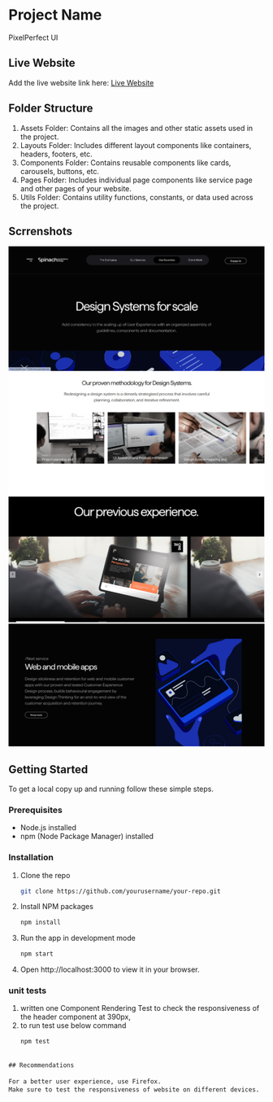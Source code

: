 # Project Name

PixelPerfect UI

## Live Website

Add the live website link here: [Live Website](https://pixelperfect-71b82.web.app/)

## Folder Structure

1. Assets Folder: Contains all the images and other static assets used in the project.
2. Layouts Folder: Includes different layout components like containers, headers, footers, etc.
3. Components Folder: Contains reusable components like cards, carousels, buttons, etc.
4. Pages Folder: Includes individual page components like service page and other pages of your website.
5. Utils Folder: Contains utility functions, constants, or data used across the project.

## Scrrenshots

![Screenshot 1](src/assets/ss1.JPG)
![Screenshot 2](src/assets/ss2.JPG)
![Screenshot 4](src/assets/ss4.JPG)
![Screenshot 5](src/assets/ss5.JPG)

## Getting Started

To get a local copy up and running follow these simple steps.

### Prerequisites

- Node.js installed
- npm (Node Package Manager) installed

### Installation

1. Clone the repo
   ```sh
   git clone https://github.com/yourusername/your-repo.git
   ```
2. Install NPM packages

   ```sh
   npm install
   ```

3. Run the app in development mode
   ```sh
   npm start
   ```
4. Open http://localhost:3000 to view it in your browser.

### unit tests

1. written one Component Rendering Test to check the responsiveness of the header component at 390px,
2. to run test use below command
   ```sh
   npm test
   ```

```

## Recommendations

For a better user experience, use Firefox.
Make sure to test the responsiveness of website on different devices.
```
